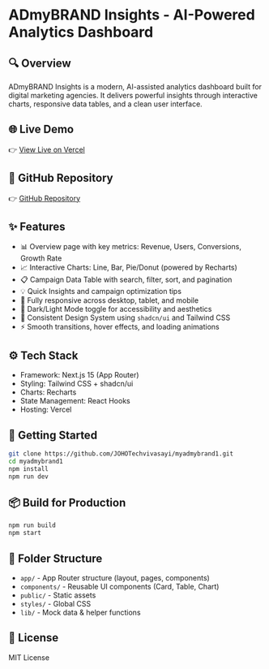 # ADmyBRAND Insights - AI-Powered Analytics Dashboard

## 🔍 Overview
ADmyBRAND Insights is a modern, AI-assisted analytics dashboard built for digital marketing agencies. It delivers powerful insights through interactive charts, responsive data tables, and a clean user interface.

## 🌐 Live Demo
👉 [View Live on Vercel](https://admybrand.vercel.app/)

## 📁 GitHub Repository
👉 [GitHub Repository](https://github.com/JOHOTechvivasayi/myadmybrand1.git)

## ✨ Features
- 📊 Overview page with key metrics: Revenue, Users, Conversions, Growth Rate
- 📈 Interactive Charts: Line, Bar, Pie/Donut (powered by Recharts)
- 📋 Campaign Data Table with search, filter, sort, and pagination
- 💡 Quick Insights and campaign optimization tips
- 📱 Fully responsive across desktop, tablet, and mobile
- 🌙 Dark/Light Mode toggle for accessibility and aesthetics
- 🎨 Consistent Design System using `shadcn/ui` and Tailwind CSS
- ⚡ Smooth transitions, hover effects, and loading animations

## ⚙️ Tech Stack
- Framework: Next.js 15 (App Router)
- Styling: Tailwind CSS + shadcn/ui
- Charts: Recharts
- State Management: React Hooks
- Hosting: Vercel

## 🚀 Getting Started

```bash
git clone https://github.com/JOHOTechvivasayi/myadmybrand1.git
cd myadmybrand1
npm install
npm run dev
```

## 📦 Build for Production

```bash
npm run build
npm start
```

## 📌 Folder Structure

- `app/` - App Router structure (layout, pages, components)
- `components/` - Reusable UI components (Card, Table, Chart)
- `public/` - Static assets
- `styles/` - Global CSS
- `lib/` - Mock data & helper functions

## 📄 License
MIT License
